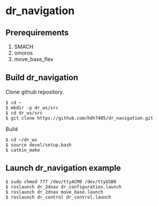 # dr_navigation

## Prerequirements
1. SMACH
2. omoros
3. move_base_flex

## Build dr_navigation
Clone github repository.
```
$ cd ~
$ mkdir -p dr_ws/src
$ cd dr_ws/src
$ git clone https://github.com/hdh7485/dr_navigation.git
```
Build
```
$ cd ~/dr_ws
$ source devel/setup.bash
$ catkin_make
```

## Launch dr_navigation example
```
$ sudo chmod 777 /dev/ttyACM0 /dev/ttyUSB0
$ roslaunch dr_2dnav dr_configuration.launch
$ roslaunch dr_2dnav move_base.launch
$ roslaunch dr_control dr_control.launch
```
